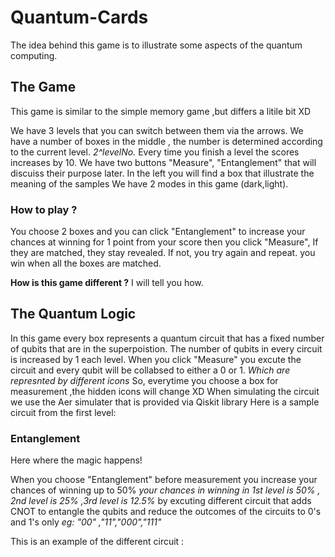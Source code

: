 # Quantum-Cards
The idea behind this game is to illustrate some aspects of the quantum computing. 
## The Game
This game is similar to the simple memory game ,but differs a litile bit XD

We have 3 levels that you can switch between them via the arrows.
We have a number of boxes in the middle , the number is determined according to the current level. *2^levelNo.*
Every time you finish a level the scores increases by 10.
We have two buttons "Measure", "Entanglement" that will discuiss their purpose later.
In the left you will find a box that illustrate the meaning of the samples
We have 2 modes in this game (dark,light).

### How to play ?
You choose 2 boxes and you can click "Entanglement" to increase your chances at winning for 1 point from your score then you click "Measure", 
If they are matched, they stay revealed. 
If not, you try again and repeat.
you win when all the boxes are matched.

**How is this game different ?**
I will tell you how.

## The Quantum Logic
In this game every box represents a quantum circuit that has a fixed number of qubits that are in the superpoistion.
The number of qubits in every circuit is increased by 1 each level.
When you click "Measure" you excute the circuit and every qubit will be collabsed to either a 0 or 1. *Which are represnted by different icons*
So, everytime you choose a box for measurement ,the hidden icons will change XD
When simulating the circuit we use the Aer simulater that is provided via Qiskit library 
Here is a sample circuit from the first level:


### Entanglement
Here where the magic happens!

When you choose "Entanglement" before measurement you increase your chances of winning up to 50% *your chances in winning in 1st level is 50% , 2nd level is 25% ,3rd level is 12.5%* by excuting different circuit that adds CNOT to entangle the qubits and reduce the outcomes of the circuits to 0's and 1's only *eg: "00" ,"11","000","111"* 

This is an example of the different circuit :

